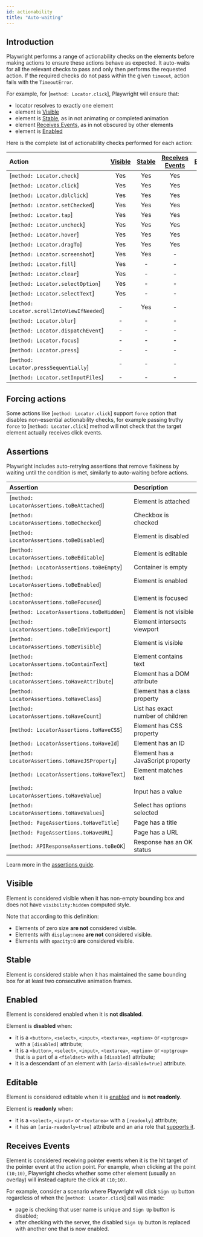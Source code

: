 ```yaml
---
id: actionability
title: "Auto-waiting"
---
```


## Introduction

Playwright performs a range of actionability checks on the elements before making actions to ensure these actions
behave as expected. It auto-waits for all the relevant checks to pass and only then performs the requested action. If the required checks do not pass within the given `timeout`, action fails with the `TimeoutError`.

For example, for [`method: Locator.click`], Playwright will ensure that:
- locator resolves to exactly one element
- element is [Visible]
- element is [Stable], as in not animating or completed animation
- element [Receives Events], as in not obscured by other elements
- element is [Enabled]

Here is the complete list of actionability checks performed for each action:

| Action | [Visible] | [Stable] | [Receives Events] | [Enabled] | [Editable] |
| :- | :-: | :-: | :-: | :-: | :-: |
| [`method: Locator.check`] | Yes | Yes | Yes | Yes | - |
| [`method: Locator.click`] | Yes | Yes | Yes | Yes | - |
| [`method: Locator.dblclick`] | Yes | Yes | Yes | Yes | - |
| [`method: Locator.setChecked`] | Yes | Yes | Yes | Yes | - |
| [`method: Locator.tap`] | Yes | Yes | Yes | Yes | - |
| [`method: Locator.uncheck`] | Yes | Yes | Yes | Yes | - |
| [`method: Locator.hover`] | Yes | Yes | Yes | - | - |
| [`method: Locator.dragTo`] | Yes | Yes | Yes | - | - |
| [`method: Locator.screenshot`] | Yes | Yes | - | - | - |
| [`method: Locator.fill`] | Yes | - | - | Yes | Yes |
| [`method: Locator.clear`] | Yes | - | - | Yes | Yes |
| [`method: Locator.selectOption`] | Yes | - | - | Yes | - |
| [`method: Locator.selectText`] | Yes | - | - | - | - |
| [`method: Locator.scrollIntoViewIfNeeded`] | - | Yes | - | - | - |
| [`method: Locator.blur`] | - | - | - | - | - |
| [`method: Locator.dispatchEvent`] | - | - | - | - | - |
| [`method: Locator.focus`] | - | - | - | - | - |
| [`method: Locator.press`] | - | - | - | - | - |
| [`method: Locator.pressSequentially`] | - | - | - | - | - |
| [`method: Locator.setInputFiles`] | - | - | - | - | - |

## Forcing actions

Some actions like [`method: Locator.click`] support `force` option that disables non-essential actionability checks,
for example passing truthy `force` to [`method: Locator.click`] method will not check that the target element actually
receives click events.

## Assertions

Playwright includes auto-retrying assertions that remove flakiness by waiting until the condition is met, similarly to auto-waiting before actions.

| Assertion | Description |
| :- | :- |
| [`method: LocatorAssertions.toBeAttached`] | Element is attached |
| [`method: LocatorAssertions.toBeChecked`] | Checkbox is checked |
| [`method: LocatorAssertions.toBeDisabled`] | Element is disabled |
| [`method: LocatorAssertions.toBeEditable`] | Element is editable |
| [`method: LocatorAssertions.toBeEmpty`] | Container is empty |
| [`method: LocatorAssertions.toBeEnabled`] | Element is enabled |
| [`method: LocatorAssertions.toBeFocused`] | Element is focused |
| [`method: LocatorAssertions.toBeHidden`] | Element is not visible |
| [`method: LocatorAssertions.toBeInViewport`] | Element intersects viewport |
| [`method: LocatorAssertions.toBeVisible`] | Element is visible |
| [`method: LocatorAssertions.toContainText`] | Element contains text |
| [`method: LocatorAssertions.toHaveAttribute`] | Element has a DOM attribute |
| [`method: LocatorAssertions.toHaveClass`] | Element has a class property |
| [`method: LocatorAssertions.toHaveCount`] | List has exact number of children |
| [`method: LocatorAssertions.toHaveCSS`] | Element has CSS property |
| [`method: LocatorAssertions.toHaveId`] | Element has an ID |
| [`method: LocatorAssertions.toHaveJSProperty`] | Element has a JavaScript property |
| [`method: LocatorAssertions.toHaveText`] | Element matches text |
| [`method: LocatorAssertions.toHaveValue`] | Input has a value |
| [`method: LocatorAssertions.toHaveValues`] | Select has options selected |
| [`method: PageAssertions.toHaveTitle`] | Page has a title |
| [`method: PageAssertions.toHaveURL`] | Page has a URL |
| [`method: APIResponseAssertions.toBeOK`] | Response has an OK status |

Learn more in the [assertions guide](./test-assertions.md).

## Visible

Element is considered visible when it has non-empty bounding box and does not have `visibility:hidden` computed style.

Note that according to this definition:
* Elements of zero size **are not** considered visible.
* Elements with `display:none` **are not** considered visible.
* Elements with `opacity:0` **are** considered visible.

## Stable

Element is considered stable when it has maintained the same bounding box for at least two consecutive animation frames.

## Enabled

Element is considered enabled when it is **not disabled**.

Element is **disabled** when:
- it is a `<button>`, `<select>`, `<input>`, `<textarea>`, `<option>` or `<optgroup>` with a `[disabled]` attribute;
- it is a `<button>`, `<select>`, `<input>`, `<textarea>`, `<option>` or `<optgroup>` that is a part of a `<fieldset>` with a `[disabled]` attribute;
- it is a descendant of an element with `[aria-disabled=true]` attribute.

## Editable

Element is considered editable when it is [enabled] and is **not readonly**.

Element is **readonly** when:
- it is a `<select>`, `<input>` or `<textarea>` with a `[readonly]` attribute;
- it has an `[aria-readonly=true]` attribute and an aria role that [supports it](https://w3c.github.io/aria/#aria-readonly).

## Receives Events

Element is considered receiving pointer events when it is the hit target of the pointer event at the action point. For example, when clicking at the point `(10;10)`, Playwright checks whether some other element (usually an overlay) will instead capture the click at `(10;10)`.


For example, consider a scenario where Playwright will click `Sign Up` button regardless of when the [`method: Locator.click`] call was made:
- page is checking that user name is unique and `Sign Up` button is disabled;
- after checking with the server, the disabled `Sign Up` button is replaced with another one that is now enabled.

[Visible]: #visible "Visible"
[Stable]: #stable "Stable"
[Enabled]: #enabled "Enabled"
[Editable]: #editable "Editable"
[Receives Events]: #receives-events "Receives Events"
